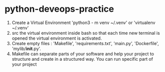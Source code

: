 # python-deveops-practice


1. Create a Virtual Environment 'python3 - m venv ~/.venv' or 'virtualenv ~/.venv'
2. src the virtual environment inside bash so that each time new terminal is opened the virtual environment is activated.
3. Create empty files : 'Makefile', 'requirements.txt', 'main.py', 'Dockerfile', 'mylib/__init__.py'.
4. Makefile can separate parts of your software and help your project to structure and create in a structured way. You can run specific part of your project
